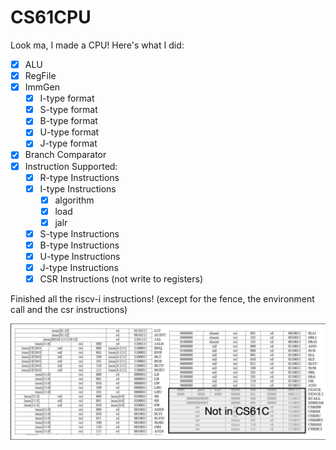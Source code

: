 # CS61CPU

Look ma, I made a CPU! Here's what I did:
- [x] ALU
- [x] RegFile
- [x] ImmGen
    - [x] I-type format
    - [x] S-type format
    - [x] B-type format
    - [x] U-type format
    - [x] J-type format
- [x] Branch Comparator
- [x] Instruction Supported:
    - [x] R-type Instructions
    - [x] I-type Instructions
        - [x] algorithm
        - [x] load
        - [x] jalr
    - [x] S-type Instructions
    - [x] B-type Instructions
    - [x] U-type Instructions
    - [x] J-type Instructions
    - [x] CSR Instructions (not write to registers)

Finished all the riscv-i instructions! (except for the fence, the environment call and the csr instructions)

![instructions](./assets/instructions.png)


